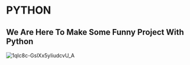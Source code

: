<h1><b>PYTHON</b></h1>
<h2>We Are Here To Make Some Funny Project With Python</h2>

![1qIc8c-GslXx5yIiudcvU_A](https://github.com/user-attachments/assets/4c056ac1-1198-4e42-8593-0a82095c0b3e)
